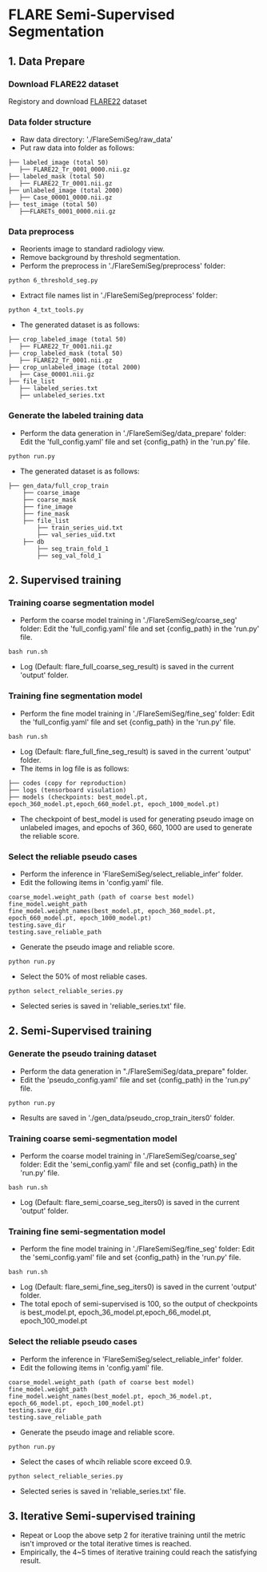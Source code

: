 # FLARE Semi-Supervised Segmentation

## 1. Data Prepare
### Download FLARE22 dataset
Registory and download [FLARE22](https://flare22.grand-challenge.org/) dataset

### Data folder structure
- Raw data directory: './FlareSemiSeg/raw_data'
- Put raw data into folder as follows:
```wiki
├── labeled_image (total 50)
   ├── FLARE22_Tr_0001_0000.nii.gz
├── labeled_mask (total 50)
   ├── FLARE22_Tr_0001.nii.gz
├── unlabeled_image (total 2000)
   ├── Case_00001_0000.nii.gz
├── test_image (total 50)
   ├──FLARETs_0001_0000.nii.gz
```

### Data preprocess
- Reorients image to standard radiology view.
- Remove background by threshold segmentation.
- Perform the preprocess in './FlareSemiSeg/preprocess' folder:
```
python 6_threshold_seg.py
```
- Extract file names list in './FlareSemiSeg/preprocess' folder:
```
python 4_txt_tools.py
```
- The generated dataset is as follows:
```wiki
├── crop_labeled_image (total 50)
   ├── FLARE22_Tr_0001.nii.gz
├── crop_labeled_mask (total 50)
   ├── FLARE22_Tr_0001.nii.gz
├── crop_unlabeled_image (total 2000)
   ├── Case_00001.nii.gz
├── file_list
   ├── labeled_series.txt
   ├── unlabeled_series.txt
```

### Generate the labeled training data
- Perform the data generation in './FlareSemiSeg/data_prepare' folder:
Edit the 'full_config.yaml' file and set {config_path} in the 'run.py' file.
```
python run.py
```
- The generated dataset is as follows:
```wiki
├── gen_data/full_crop_train
    ├── coarse_image
    ├── coarse_mask
    ├── fine_image
    ├── fine_mask
    ├── file_list
        ├── train_series_uid.txt
        ├── val_series_uid.txt
    ├── db
        ├── seg_train_fold_1
        ├── seg_val_fold_1
```

## 2. Supervised training
### Training coarse segmentation model
- Perform the coarse model training in './FlareSemiSeg/coarse_seg' folder:
Edit the 'full_config.yaml' file and set {config_path} in the 'run.py' file.
```
bash run.sh
```
- Log (Default: flare_full_coarse_seg_result) is saved in the current 'output' folder.
### Training fine segmentation model
- Perform the fine model training in './FlareSemiSeg/fine_seg' folder:
Edit the 'full_config.yaml' file and set {config_path} in the 'run.py' file.
```
bash run.sh
```
- Log (Default: flare_full_fine_seg_result) is saved in the current 'output' folder.
- The items in log file is as follows:
```wiki
├── codes (copy for reproduction)
├── logs (tensorboard visulation)
├── models (checkpoints: best_model.pt, epoch_360_model.pt,epoch_660_model.pt, epoch_1000_model.pt)
```
- The checkpoint of best_model is used for generating pseudo image on unlabeled images, and epochs of 360, 660, 1000 are used to generate the reliable score.
### Select the reliable pseudo cases
- Perform the inference in 'FlareSemiSeg/select_reliable_infer' folder.
- Edit the following items in 'config.yaml' file.
```wiki
coarse_model.weight_path (path of coarse best model)
fine_model.weight_path
fine_model.weight_names(best_model.pt, epoch_360_model.pt, epoch_660_model.pt, epoch_1000_model.pt)
testing.save_dir
testing.save_reliable_path
```
- Generate the pseudo image and reliable score.
```
python run.py
```
- Select the 50% of most reliable cases.
```
python select_reliable_series.py
```
- Selected series is saved in 'reliable_series.txt' file.


## 2. Semi-Supervised training
### Generate the pseudo training dataset
- Perform the data generation in "./FlareSemiSeg/data_prepare" folder.
- Edit the 'pseudo_config.yaml' file and set {config_path} in the 'run.py' file.
```
python run.py
```
- Results are saved in './gen_data/pseudo_crop_train_iters0' folder.

### Training coarse semi-segmentation model
- Perform the coarse model training in './FlareSemiSeg/coarse_seg' folder:
Edit the 'semi_config.yaml' file and set {config_path} in the 'run.py' file.
```
bash run.sh
```
- Log (Default: flare_semi_coarse_seg_iters0) is saved in the current 'output' folder.
### Training fine semi-segmentation model
- Perform the fine model training in './FlareSemiSeg/fine_seg' folder:
Edit the 'semi_config.yaml' file and set {config_path} in the 'run.py' file.
```
bash run.sh
```
- Log (Default: flare_semi_fine_seg_iters0) is saved in the current 'output' folder.
- The total epoch of semi-supervised is 100, so the output of checkpoints is  best_model.pt, epoch_36_model.pt,epoch_66_model.pt, epoch_100_model.pt
### Select the reliable pseudo cases
- Perform the inference in 'FlareSemiSeg/select_reliable_infer' folder.
- Edit the following items in 'config.yaml' file.
```wiki
coarse_model.weight_path (path of coarse best model)
fine_model.weight_path
fine_model.weight_names(best_model.pt, epoch_36_model.pt, epoch_66_model.pt, epoch_100_model.pt)
testing.save_dir
testing.save_reliable_path
```
- Generate the pseudo image and reliable score.
```
python run.py
```
- Select the cases of whcih reliable score exceed 0.9.
```
python select_reliable_series.py
```
- Selected series is saved in 'reliable_series.txt' file.

## 3. Iterative Semi-supervised training
- Repeat or Loop the above setp 2 for iterative training until the metric isn't improved or the total iterative times is reached.
- Empirically, the 4~5 times of iterative training could reach the satisfying result.